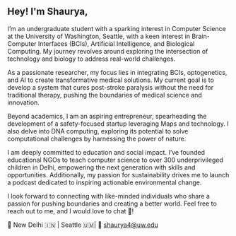 ## Hey! I'm Shaurya, 
I’m an undergraduate student with a sparking interest in Computer Science at the University of Washington, Seattle, with a keen interest in Brain-Computer Interfaces (BCIs), Artificial Intelligence, and Biological Computing. My journey revolves around exploring the intersection of technology and biology to address real-world challenges.

As a passionate researcher, my focus lies in integrating BCIs, optogenetics, and AI to create transformative medical solutions. My current goal is to develop a system that cures post-stroke paralysis without the need for traditional therapy, pushing the boundaries of medical science and innovation.

Beyond academics, I am an aspiring entrepreneur, spearheading the development of a safety-focused startup leveraging Maps and technology. I also delve into DNA computing, exploring its potential to solve computational challenges by harnessing the power of nature.

I am deeply committed to education and social impact. I’ve founded educational NGOs to teach computer science to over 300 underprivileged children in Delhi, empowering the next generation with skills and opportunities. Additionally, my passion for sustainability drives me to launch a podcast dedicated to inspiring actionable environmental change.

I look forward to connecting with like-minded individuals who share a passion for pushing boundaries and creating a better world. Feel free to reach out to me, and I would love to chat 👋!

📍 New Delhi 🇮🇳 | Seattle 🇺🇲| 📧 shaurya4@uw.edu

